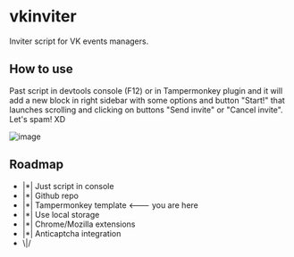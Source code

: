 # vkinviter
Inviter script for VK events managers.

## How to use
Past script in devtools console (F12) or in Tampermonkey plugin and it will add a new block in right sidebar with some options and button "Start!" that launches scrolling and clicking on buttons "Send invite" or "Cancel invite". Let's spam! XD

![image](https://user-images.githubusercontent.com/15329397/164222595-ae85fc0b-5fd6-4a12-bb7b-90ea8c73eb57.png)

## Roadmap
* |\*| Just script in console
* |\*| Github repo
* |\*| Tampermonkey template <--- you are here
* |\*| Use local storage 
* |\*| Chrome/Mozilla extensions 
* |\*| Anticaptcha integration
* \\|/
